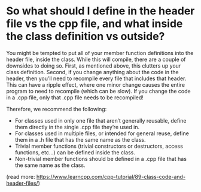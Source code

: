 So what should I define in the header file vs the cpp file, and what inside the class definition vs outside?
===

You might be tempted to put all of your member function definitions into the header file, inside the class. While this will compile, there are a couple of downsides to doing so. First, as mentioned above, this clutters up your class definition. Second, if you change anything about the code in the header, then you’ll need to recompile every file that includes that header. This can have a ripple effect, where one minor change causes the entire program to need to recompile (which can be slow). If you change the code in a .cpp file, only that .cpp file needs to be recompiled!

Therefore, we recommend the following:

- For classes used in only one file that aren’t generally reusable, define them directly in the single .cpp file they’re used in.
- For classes used in multiple files, or intended for general reuse, define them in a .h file that has the same name as the class.
- Trivial member functions (trivial constructors or destructors, access functions, etc…) can be defined inside the class.
- Non-trivial member functions should be defined in a .cpp file that has the same name as the class.

(read more: https://www.learncpp.com/cpp-tutorial/89-class-code-and-header-files/)